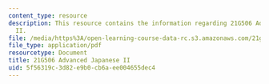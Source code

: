 ```yaml
---
content_type: resource
description: This resource contains the information regarding 21G506 Advanced Japanese
  II.
file: /media/https%3A/open-learning-course-data-rc.s3.amazonaws.com/21g-506-advanced-japanese-ii-spring-2005/5f56319c3d82e9b0cb6aee004655dec4_MIT21G_506S05_506hw3.pdf
file_type: application/pdf
resourcetype: Document
title: 21G506 Advanced Japanese II
uid: 5f56319c-3d82-e9b0-cb6a-ee004655dec4
---
```

